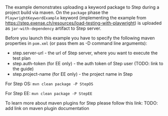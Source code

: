 The example demonstrates uploading a keyword package to Step during a project build via maven.
On the `package` phase the `PlaywrightKeywordExample` keyword (implementing the example from https://step.exense.ch/resources/load-testing-with-playwright)
is uploaded as `jar-with-dependency` artifact to Step server.

Before you launch this example you have to specify the following maven properties in `pom.xml` (or pass them as -D command line arguments):
* step.server-url - the url of Step server, where you want to execute the test plan
* step.auth-token (for EE only) - the auth token of Step user (TODO: link to the guide)
* step.project-name (for EE only) - the project name in Step

For Step OS:
`mvn clean package -P StepOS`

For Step EE:
`mvn clean package -P StepEE`

To learn more about maven plugins for Step please follow this link:
TODO: add link on maven plugin documentation